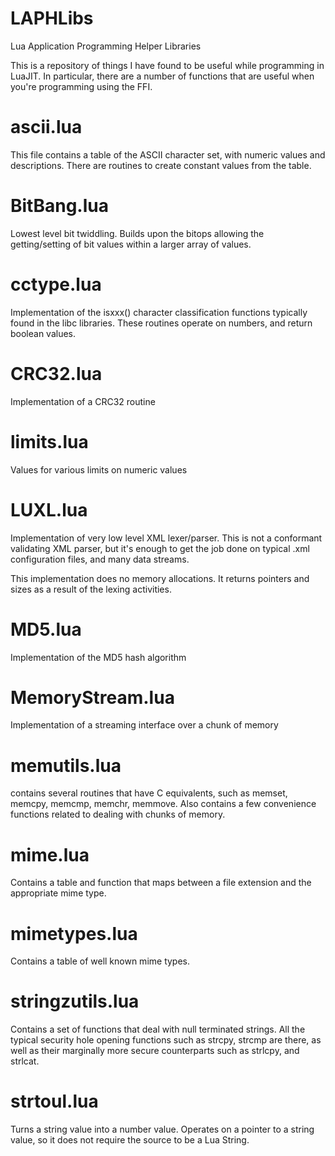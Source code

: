 LAPHLibs
========

Lua Application Programming Helper Libraries

This is a repository of things I have found to be useful
while programming in LuaJIT.  In particular, there are
a number of functions that are useful when you're programming
using the FFI.

ascii.lua
=========
This file contains a table of the ASCII character set, with numeric values and descriptions.  There are routines to create constant values from the table.

BitBang.lua
===========
Lowest level bit twiddling.  Builds upon the bitops
allowing the getting/setting of bit values within a larger
array of values.

cctype.lua
==========
Implementation of the isxxx() character classification functions typically found in the libc libraries.  These routines operate on numbers, and return boolean values.

CRC32.lua
=========
Implementation of a CRC32 routine

limits.lua
==========
Values for various limits on numeric values

LUXL.lua
========
Implementation of very low level XML lexer/parser.  This is not a conformant validating XML parser, but it's enough to get the job done on typical .xml configuration files, and many data streams.

This implementation does no memory allocations.  It returns pointers and sizes as a result of the lexing activities.

MD5.lua
=======
Implementation of the MD5 hash algorithm

MemoryStream.lua
================
Implementation of a streaming interface over a chunk of memory

memutils.lua 
============
contains several routines that have
C equivalents, such as memset, memcpy, memcmp, memchr, memmove.  Also contains a few convenience functions related to dealing
with chunks of memory.

mime.lua
========
Contains a table and function that maps between a file extension and the appropriate mime type.

mimetypes.lua
=============
Contains a table of well known mime types.

stringzutils.lua
================ 
Contains a set of functions that deal with 
null terminated strings.  All the typical security hole opening
functions such as strcpy, strcmp are there, as well as their 
marginally more secure counterparts such as strlcpy, and strlcat.

strtoul.lua
===========
Turns a string value into a number value.  Operates on a pointer to a string value, so it does not require the source to be a Lua String.

